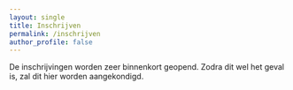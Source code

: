 ```yaml
---
layout: single
title: Inschrijven
permalink: /inschrijven
author_profile: false
---
```


De inschrijvingen worden zeer binnenkort geopend. Zodra dit wel het geval is, zal dit hier worden aangekondigd.